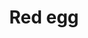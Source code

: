 ---
layout: item
title: Red egg
item-id: 10532
datatable: true
id: 10532
name: "Red egg"
members: true
lowalch: null
highalch: null
examine: "Will explode when fired!"
monsters:
  - id: 5739
    name: "Penance Fighter"
    members: true
    combat_level: 30
    wiki_url: "https://oldschool.runescape.wiki/w/Penance_Fighter#Wave_1"
    drops:
      - quantity: "2"
        rarity: 1
    image: "https://oldschool.runescape.wiki/images/5/59/Penance_Fighter_%28wave_1%29.png?31856"
  - id: 5740
    name: "Penance Fighter"
    members: true
    combat_level: 32
    wiki_url: "https://oldschool.runescape.wiki/w/Penance_Fighter#Wave_2"
    drops:
      - quantity: "2"
        rarity: 1
    image: "https://oldschool.runescape.wiki/images/5/59/Penance_Fighter_%28wave_1%29.png?31856"
  - id: 5741
    name: "Penance Fighter"
    members: true
    combat_level: 37
    wiki_url: "https://oldschool.runescape.wiki/w/Penance_Fighter#Wave_3"
    drops:
      - quantity: "2"
        rarity: 1
    image: "https://oldschool.runescape.wiki/images/5/59/Penance_Fighter_%28wave_1%29.png?31856"
  - id: 5742
    name: "Penance Fighter"
    members: true
    combat_level: 42
    wiki_url: "https://oldschool.runescape.wiki/w/Penance_Fighter#Wave_4"
    drops:
      - quantity: "2"
        rarity: 1
    image: "https://oldschool.runescape.wiki/images/5/59/Penance_Fighter_%28wave_1%29.png?31856"
  - id: 5743
    name: "Penance Fighter"
    members: true
    combat_level: 47
    wiki_url: "https://oldschool.runescape.wiki/w/Penance_Fighter#Wave_5"
    drops:
      - quantity: "2"
        rarity: 1
    image: "https://oldschool.runescape.wiki/images/5/59/Penance_Fighter_%28wave_1%29.png?31856"
  - id: 5744
    name: "Penance Fighter"
    members: true
    combat_level: 56
    wiki_url: "https://oldschool.runescape.wiki/w/Penance_Fighter#Wave_6"
    drops:
      - quantity: "2"
        rarity: 1
    image: "https://oldschool.runescape.wiki/images/5/59/Penance_Fighter_%28wave_1%29.png?31856"
  - id: 5745
    name: "Penance Fighter"
    members: true
    combat_level: 61
    wiki_url: "https://oldschool.runescape.wiki/w/Penance_Fighter#Wave_7/10"
    drops:
      - quantity: "2"
        rarity: 1
    image: "https://oldschool.runescape.wiki/images/5/59/Penance_Fighter_%28wave_1%29.png?31856"
  - id: 5746
    name: "Penance Fighter"
    members: true
    combat_level: 68
    wiki_url: "https://oldschool.runescape.wiki/w/Penance_Fighter#Wave_8"
    drops:
      - quantity: "2"
        rarity: 1
    image: "https://oldschool.runescape.wiki/images/5/59/Penance_Fighter_%28wave_1%29.png?31856"
  - id: 5747
    name: "Penance Fighter"
    members: true
    combat_level: 77
    wiki_url: "https://oldschool.runescape.wiki/w/Penance_Fighter#Wave_9"
    drops:
      - quantity: "2"
        rarity: 1
    image: "https://oldschool.runescape.wiki/images/5/59/Penance_Fighter_%28wave_1%29.png?31856"
  - id: 5757
    name: "Penance Ranger"
    members: true
    combat_level: 21
    wiki_url: "https://oldschool.runescape.wiki/w/Penance_Ranger#Wave_1"
    drops:
      - quantity: "2"
        rarity: 1
    image: "https://oldschool.runescape.wiki/images/9/9f/Penance_Ranger_%28wave_1%29.png?2a0b2"
  - id: 5758
    name: "Penance Ranger"
    members: true
    combat_level: 25
    wiki_url: "https://oldschool.runescape.wiki/w/Penance_Ranger#Wave_2"
    drops:
      - quantity: "2"
        rarity: 1
    image: "https://oldschool.runescape.wiki/images/9/9f/Penance_Ranger_%28wave_1%29.png?2a0b2"
  - id: 5759
    name: "Penance Ranger"
    members: true
    combat_level: 32
    wiki_url: "https://oldschool.runescape.wiki/w/Penance_Ranger#Wave_3"
    drops:
      - quantity: "2"
        rarity: 1
    image: "https://oldschool.runescape.wiki/images/9/9f/Penance_Ranger_%28wave_1%29.png?2a0b2"
  - id: 5760
    name: "Penance Ranger"
    members: true
    combat_level: 38
    wiki_url: "https://oldschool.runescape.wiki/w/Penance_Ranger#Wave_4"
    drops:
      - quantity: "2"
        rarity: 1
    image: "https://oldschool.runescape.wiki/images/9/9f/Penance_Ranger_%28wave_1%29.png?2a0b2"
  - id: 5761
    name: "Penance Ranger"
    members: true
    combat_level: 43
    wiki_url: "https://oldschool.runescape.wiki/w/Penance_Ranger#Wave_5"
    drops:
      - quantity: "2"
        rarity: 1
    image: "https://oldschool.runescape.wiki/images/9/9f/Penance_Ranger_%28wave_1%29.png?2a0b2"
  - id: 5762
    name: "Penance Ranger"
    members: true
    combat_level: 51
    wiki_url: "https://oldschool.runescape.wiki/w/Penance_Ranger#Wave_6"
    drops:
      - quantity: "2"
        rarity: 1
    image: "https://oldschool.runescape.wiki/images/9/9f/Penance_Ranger_%28wave_1%29.png?2a0b2"
  - id: 5763
    name: "Penance Ranger"
    members: true
    combat_level: 57
    wiki_url: "https://oldschool.runescape.wiki/w/Penance_Ranger#Wave_7/10"
    drops:
      - quantity: "2"
        rarity: 1
    image: "https://oldschool.runescape.wiki/images/9/9f/Penance_Ranger_%28wave_1%29.png?2a0b2"
  - id: 5764
    name: "Penance Ranger"
    members: true
    combat_level: 64
    wiki_url: "https://oldschool.runescape.wiki/w/Penance_Ranger#Wave_8"
    drops:
      - quantity: "2"
        rarity: 1
    image: "https://oldschool.runescape.wiki/images/9/9f/Penance_Ranger_%28wave_1%29.png?2a0b2"
  - id: 5765
    name: "Penance Ranger"
    members: true
    combat_level: 72
    wiki_url: "https://oldschool.runescape.wiki/w/Penance_Ranger#Wave_9"
    drops:
      - quantity: "2"
        rarity: 1
    image: "https://oldschool.runescape.wiki/images/9/9f/Penance_Ranger_%28wave_1%29.png?2a0b2"
---